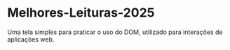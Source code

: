# Melhores-Leituras-2025
Uma tela simples para praticar o uso do DOM, utilizado para interações de aplicações web.
